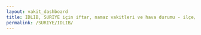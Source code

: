```yaml
---
layout: vakit_dashboard
title: IDLIB, SURIYE için iftar, namaz vakitleri ve hava durumu - ilçe/eyalet seç
permalink: /SURIYE/IDLIB/
---
```


<script type="text/javascript">
  var GLOBAL_COUNTRY = 'SURIYE';
  var GLOBAL_CITY = 'IDLIB';
  var GLOBAL_STATE = '';
  var lat = 72;
  var lon = 21;
</script>
